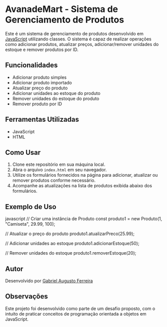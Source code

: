# AvanadeMart - Sistema de Gerenciamento de Produtos

Este é um sistema de gerenciamento de produtos desenvolvido em [JavaScript](https://developer.mozilla.org/en-US/docs/Web/JavaScript) utilizando classes. O sistema é capaz de realizar operações como adicionar produtos, atualizar preços, adicionar/remover unidades do estoque e remover produtos por ID.

## Funcionalidades

- Adicionar produto simples
- Adicionar produto importado
- Atualizar preço do produto
- Adicionar unidades ao estoque do produto
- Remover unidades do estoque do produto
- Remover produto por ID

## Ferramentas Utilizadas

- JavaScript
- HTML

## Como Usar

1. Clone este repositório em sua máquina local.
2. Abra o arquivo `index.html` em seu navegador.
3. Utilize os formulários fornecidos na página para adicionar, atualizar ou remover produtos conforme necessário.
4. Acompanhe as atualizações na lista de produtos exibida abaixo dos formulários.

## Exemplo de Uso

javascript
// Criar uma instância de Produto
const produto1 = new Produto(1, "Camiseta", 29.99, 100);

// Atualizar o preço do produto
produto1.atualizarPreco(25.99);

// Adicionar unidades ao estoque
produto1.adicionarEstoque(50);

// Remover unidades do estoque
produto1.removerEstoque(20);


## Autor

Desenvolvido por [Gabriel Augusto Ferreira](https://github.com/GabrielBhain)

## Observações

Este projeto foi desenvolvido como parte de um desafio proposto, com o intuito de praticar conceitos de programação orientada a objetos em JavaScript.
```

